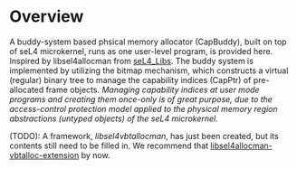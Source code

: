 
# Overview

A buddy-system based phsical memory allocator (CapBuddy), built on top of seL4 microkernel, runs as one user-level program, is provided here. Inspired by libsel4allocman from [seL4_Libs](https://github.com/seL4/seL4_libs/tree/master/libsel4allocman). The buddy system is implemented by utilizing the bitmap mechanism, which constructs a virtual (regular) binary tree to manage the capability indices (CapPtr) of pre-allocated frame objects. *Managing capability indices at user mode programs and creating them once-only is of great purpose, due to the access-control protection model applied to the physical memory region abstractions (untyped objects) of the seL4 microkernel.*

(TODO): A framework, *libsel4vbtallocman*, has just been created, but its contents still need to be filled in. We recommend that [libsel4allocman-vbtalloc-extension](https://github.com/ZGwtao/seL4_libs-vbtalloc-extension/tree/master/libsel4allocman) by now. 
